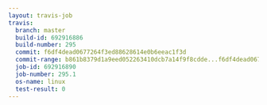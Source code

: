 ```yaml
---
layout: travis-job
travis:
  branch: master
  build-id: 692916886
  build-number: 295
  commit: f6df4dead0677264f3ed88628614e0b6eeac1f3d
  commit-range: b861b8379d1a9eed052263410dcb7a14f9f8cdde...f6df4dead0677264f3ed88628614e0b6eeac1f3d
  job-id: 692916890
  job-number: 295.1
  os-name: linux
  test-result: 0
---
```

